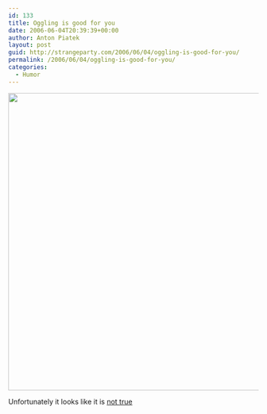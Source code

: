 ```yaml
---
id: 133
title: Oggling is good for you
date: 2006-06-04T20:39:39+00:00
author: Anton Piatek
layout: post
guid: http://strangeparty.com/2006/06/04/oggling-is-good-for-you/
permalink: /2006/06/04/oggling-is-good-for-you/
categories:
  - Humor
---
```

<img width="600" src="http://strangeparty.com/gallery2/d/36376-2/Boobs.jpg" />

Unfortunately it looks like it is [not true](http://urbanlegends.about.com/library/weekly/aa072600a.htm)